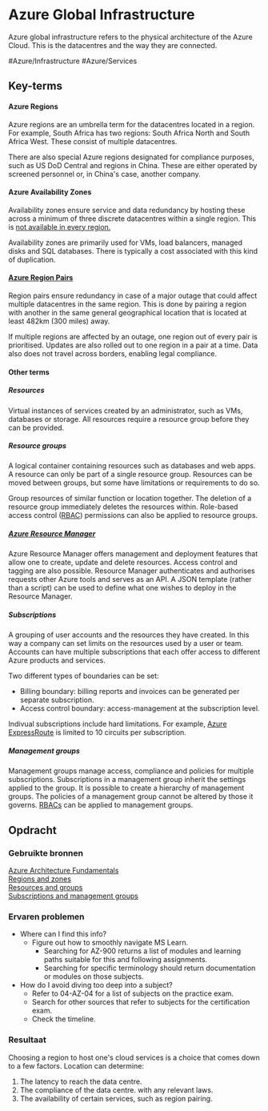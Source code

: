 # Azure Global Infrastructure
Azure global infrastructure refers to the physical architecture of the Azure Cloud. This is the datacentres and the way they are connected. 

#Azure/Infrastructure #Azure/Services

## Key-terms
#### Azure Regions
Azure regions are an umbrella term for the datacentres located in a region. For example, South Africa has two regions: South Africa North and South Africa West. These consist of multiple datacentres.

There are also special Azure regions designated for compliance purposes, such as US DoD Central and regions in China. These are either operated by screened personnel or, in China's case, another company.

#### Azure Availability Zones
Availability zones ensure service and data redundancy  by hosting these across a minimum of three discrete datacentres within a single region. This is [not available in every region.](https://learn.microsoft.com/en-us/azure/reliability/availability-zones-service-support?azure-portal=true)

Availability zones are primarily used for VMs, load balancers, managed disks and SQL databases. There is typically a cost associated with this kind of duplication.

#### [Azure Region Pairs](https://learn.microsoft.com/en-us/azure/reliability/cross-region-replication-azure)
Region pairs ensure redundancy in case of a major outage that could affect multiple datacentres in the same region. This is done by pairing a region with another in the same general geographical location that is located at least 482km (300 miles) away.

If multiple regions are affected by an outage, one region out of every pair is prioritised. Updates are also rolled out to one region in a pair at a time. Data also does not travel across borders, enabling legal compliance.

#### Other terms
##### Resources
Virtual instances of services created by an administrator, such as VMs, databases or storage. All resources require a resource group before they can be provided.

##### Resource groups
A logical container containing resources such as databases and web apps. A resource can only be part of a single resource group. Resources can be moved between groups, but some have limitations or requirements to do so.

Group resources of similar function or location together. The deletion of a resource group immediately deletes the resources within. Role-based access control ([RBAC](https://auth0.com/docs/manage-users/access-control/rbac)) permissions can also be applied to resource groups.

##### [Azure Resource Manager](https://learn.microsoft.com/en-us/azure/azure-resource-manager/management/overview)
Azure Resource Manager offers management and deployment features that allow one to create, update and delete resources. Access control and tagging are also possible. Resource Manager authenticates and authorises requests other Azure tools and serves as an API. A JSON template (rather  than a script) can be used to define what one wishes to deploy in the Resource Manager.

##### Subscriptions
A grouping of user accounts and the resources they have created. In this way a company can set limits on the resources used by a user or team. Accounts can have multiple subscriptions that each offer access to different Azure products and services.

Two different types of boundaries can be set:
* Billing boundary: billing reports and invoices can be generated per separate subscription.
* Access control boundary: access-management at the subscription level.

Indivual subscriptions include hard limitations. For example, [Azure ExpressRoute](https://learn.microsoft.com/nl-nl/azure/expressroute/expressroute-introduction) is limited to 10 circuits per subscription.

##### Management groups
Management groups manage access, compliance and policies for multiple subscriptions. Subscriptions in a management group inherit the settings applied to the group. It is possible to create a hierarchy of management groups. The policies of a management group cannot be altered by those it governs. [RBACs](https://auth0.com/docs/manage-users/access-control/rbac) can be applied to management groups.

## Opdracht
### Gebruikte bronnen
[Azure Architecture Fundamentals](https://learn.microsoft.com/en-us/training/modules/azure-architecture-fundamentals/)  
[Regions and zones](https://learn.microsoft.com/en-us/training/modules/azure-architecture-fundamentals/regions-availability-zones)  
[Resources and groups](https://learn.microsoft.com/en-us/training/modules/azure-architecture-fundamentals/resources-resource-manager)  
[Subscriptions and management groups](https://learn.microsoft.com/en-us/training/modules/azure-architecture-fundamentals/management-groups-subscriptions)  

### Ervaren problemen
* Where can I find this info?
	* Figure out how to smoothly navigate MS Learn.
		* Searching for AZ-900 returns a list of modules and learning paths suitable for this and following assignments. 
		* Searching for specific terminology should return documentation or modules on those subjects.
* How do I avoid diving too deep into a subject?
	* Refer to 04-AZ-04 for a list of subjects on the practice exam. 
	* Search for other sources that refer to subjects for the certification exam. 
	* Check the timeline.

### Resultaat
Choosing a region to host one's cloud services is a choice that comes down to a few factors. Location can determine:
1. The latency to reach the data centre.
2. The compliance of the data centre. with any relevant laws.
3. The availability of certain services, such as region pairing.